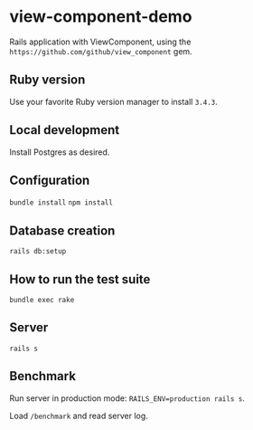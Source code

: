 # view-component-demo

Rails application with ViewComponent, using the `https://github.com/github/view_component` gem.

## Ruby version

Use your favorite Ruby version manager to install `3.4.3`.

## Local development

Install Postgres as desired.

## Configuration

`bundle install`
`npm install`

## Database creation

`rails db:setup`

## How to run the test suite

`bundle exec rake`

## Server

`rails s`

## Benchmark

Run server in production mode: `RAILS_ENV=production rails s`.

Load `/benchmark` and read server log.
